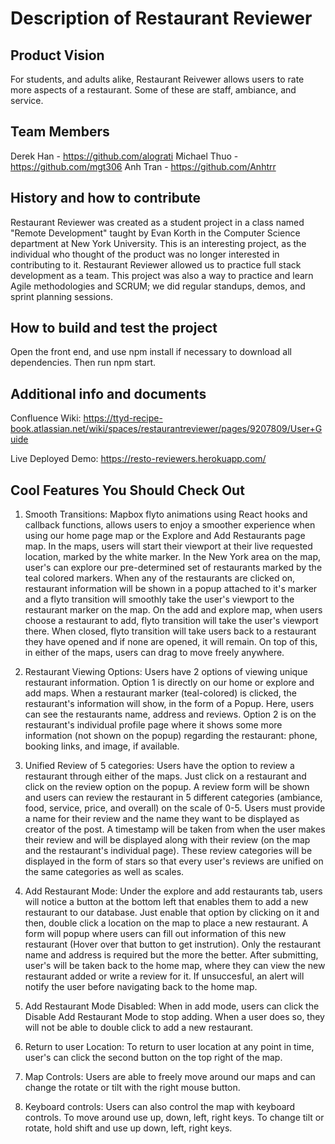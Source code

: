 # Description of Restaurant Reviewer

## Product Vision
 For students, and adults alike, Restaurant Reivewer allows users to rate more aspects of a restaurant. Some of these are staff, ambiance, and service. 



## Team Members


Derek Han - https://github.com/alograti
Michael Thuo - https://github.com/mgt306
Anh Tran - https://github.com/Anhtrr

## History and how to contribute

Restaurant Reviewer was created as a student project in a class named "Remote Development" taught by Evan Korth in the Computer Science department at New York University. This is an interesting project, as the individual who thought of the product was no longer interested in contributing to it. Restaurant Reviewer allowed us to practice full stack development as a team. This project was also a way to practice and learn Agile methodologies and SCRUM; we did regular standups, demos, and sprint planning sessions. 


## How to build and test the project

Open the front end, and use npm install if necessary to download all dependencies. Then run npm start. 

## Additional info and documents

Confluence Wiki: https://ttyd-recipe-book.atlassian.net/wiki/spaces/restaurantreviewer/pages/9207809/User+Guide

Live Deployed Demo: https://resto-reviewers.herokuapp.com/

## Cool Features You Should Check Out

1) Smooth Transitions:
Mapbox flyto animations using React hooks and callback functions, allows users to enjoy a smoother experience when using our home page map or the Explore and Add Restaurants page map. In the maps, users will start their viewport at their live requested location, marked by the white marker. In the New York area on the map, user's can explore our pre-determined set of restaurants marked by the teal colored markers. When any of the restaurants are clicked on, restaurant information will be shown in a popup attached to it's marker and a flyto transition will smoothly take the user's viewport to the restaurant marker on the map. On the add and explore map, when users choose a restaurant to add, flyto transition will take the user's viewport there. When closed, flyto transition will take users back to a restaurant they have opened and if none are opened, it will remain. On top of this, in either of the maps, users can drag to move freely anywhere.

2) Restaurant Viewing Options:
Users have 2 options of viewing unique restaurant information. Option 1 is directly on our home or explore and add maps. When a restaurant marker (teal-colored) is clicked, the restaurant's information will show, in the form of a Popup. Here, users can see the restaurants name, address and reviews. Option 2 is on the restaurant's individual profile page where it shows some more information (not shown on the popup) regarding the restaurant: phone, booking links, and image, if available. 

3) Unified Review of 5 categories:
Users have the option to review a restaurant through either of the maps. Just click on a restaurant and click on the review option on the popup. A review form will be shown and users can review the restaurant in 5 different categories (ambiance, food, service, price, and overall) on the scale of 0-5. Users must provide a name for their review and the name they want to be displayed as creator of the post. A timestamp will be taken from when the user makes their review and will be displayed along with their review (on the map and the restaurant's individual page). These review categories will be displayed in the form of stars so that every user's reviews are unified on the same categories as well as scales.

4) Add Restaurant Mode:
Under the explore and add restaurants tab, users will notice a button at the bottom left that enables them to add a new restaurant to our database. Just enable that option by clicking on it and then, double click a location on the map to place a new restaurant. A form will popup where users can fill out information of this new restaurant (Hover over that button to get instrution). Only the restaurant name and address is required but the more the better. After submitting, user's will be taken back to the home map, where they can view the new restaurant added or write a review for it. If unsuccesful, an alert will notify the user before navigating back to the home map.

5) Add Restaurant Mode Disabled:
When in add mode, users can click the Disable Add Restaurant Mode to stop adding. When a user does so, they will not be able to double click to add a new restaurant. 

6) Return to user Location:
To return to user location at any point in time, user's can click the second button on the top right of the map. 

7) Map Controls:
Users are able to freely move around our maps and can change the rotate or tilt with the right mouse button.

8) Keyboard controls:
Users can also control the map with keyboard controls. To move around use up, down, left, right keys. To change tilt or rotate, hold shift and use up down, left, right keys.



